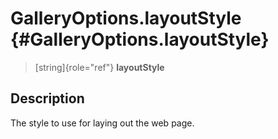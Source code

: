 GalleryOptions.layoutStyle {#GalleryOptions.layoutStyle}
==========================

> [string]{role="ref"} **layoutStyle**

Description
-----------

The style to use for laying out the web page.
